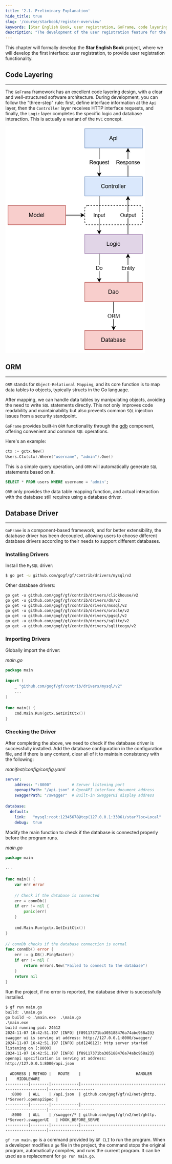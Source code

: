 ```yaml
---
title: '2.1. Preliminary Explanation'
hide_title: true
slug: '/course/starbook/register-overview'
keywords: [Star English Book, user registration, GoFrame, code layering, MVC concept, ORM, database driver, MySQL driver, Go language, software development]
description: "The development of the user registration feature for the Star English Book project, which details the code layering design and ORM feature application of the GoFrame framework, provides installation and usage instructions for the MySQL driver, explains the process of database interaction through simple examples, enhances code readability and maintainability, and explains the actual connection process with the MySQL database to prevent SQL injection risks."
---
```

This chapter will formally develop the **Star English Book** project, where we will develop the first interface: user registration, to provide user registration functionality.

## Code Layering
---
The `GoFrame` framework has an excellent code layering design, with a clear and well-structured software architecture. During development, you can follow the "three-step" rule: first, define interface information at the `Api` layer, then the `Controller` layer receives HTTP interface requests, and finally, the `Logic` layer completes the specific logic and database interaction. This is actually a variant of the `MVC` concept.

![Flow](../assets/流程.png)


## ORM
---
`ORM` stands for `Object-Relational Mapping`, and its core function is to map data tables to objects, typically structs in the Go language.

After mapping, we can handle data tables by manipulating objects, avoiding the need to write `SQL` statements directly. This not only improves code readability and maintainability but also prevents common `SQL` injection issues from a security standpoint.

`GoFrame` provides built-in `ORM` functionality through the [gdb](https://goframe.org/docs/core/gdb) component, offering convenient and common `SQL` operations.

Here's an example:
```go
ctx := gctx.New()
Users.Ctx(ctx).Where("username", "admin").One()
```

This is a simple query operation, and `ORM` will automatically generate `SQL` statements based on it.
```sql
SELECT * FROM users WHERE username = 'admin';
```

`ORM` only provides the data table mapping function, and actual interaction with the database still requires using a database driver.

## Database Driver
---
`GoFrame` is a component-based framework, and for better extensibility, the database driver has been decoupled, allowing users to choose different database drivers according to their needs to support different databases.

### Installing Drivers
Install the `MySQL` driver:
```bash
$ go get -u github.com/gogf/gf/contrib/drivers/mysql/v2
```

Other database drivers:
```text
go get -u github.com/gogf/gf/contrib/drivers/clickhouse/v2
go get -u github.com/gogf/gf/contrib/drivers/dm/v2
go get -u github.com/gogf/gf/contrib/drivers/mssql/v2
go get -u github.com/gogf/gf/contrib/drivers/oracle/v2
go get -u github.com/gogf/gf/contrib/drivers/pgsql/v2
go get -u github.com/gogf/gf/contrib/drivers/sqlite/v2
go get -u github.com/gogf/gf/contrib/drivers/sqlitecgo/v2
```

### Importing Drivers
Globally import the driver:

*main.go*
```go
package main

import (
    _ "github.com/gogf/gf/contrib/drivers/mysql/v2"
    ...
)

func main() {
    cmd.Main.Run(gctx.GetInitCtx())
}
```

### Checking the Driver
After completing the above, we need to check if the database driver is successfully installed. Add the database configuration in the configuration file, and if there is any content, clear all of it to maintain consistency with the following:

*manifest/config/config.yaml*
```yaml
server:
    address: ":8000"         # Server listening port
    openapiPath: "/api.json" # OpenAPI interface document address
    swaggerPath: "/swagger"  # Built-in SwaggerUI display address

database:
  default:
    link:   "mysql:root:12345678@tcp(127.0.0.1:3306)/star?loc=Local"
    debug:  true
```

Modify the main function to check if the database is connected properly before the program runs.

*main.go*
```go
package main

···

func main() {
    var err error

    // Check if the database is connected
    err = connDb()
    if err != nil {
        panic(err)
    }

    cmd.Main.Run(gctx.GetInitCtx())
}

// connDb checks if the database connection is normal
func connDb() error {
    err := g.DB().PingMaster()
    if err != nil {
        return errors.New("Failed to connect to the database")
    }
    return nil
}
```

Run the project, if no error is reported, the database driver is successfully installed.
```base
$ gf run main.go
build: .\main.go
go build -o .\main.exe  .\main.go
.\main.exe 
build running pid: 24612
2024-11-07 16:42:51.197 [INFO] {f89117371ba305188476a74abc958a23} swagger ui is serving at address: http://127.0.0.1:8000/swagger/
2024-11-07 16:42:51.197 [INFO] pid[24612]: http server started listening on [:8000]
2024-11-07 16:42:51.197 [INFO] {f89117371ba305188476a74abc958a23} openapi specification is serving at address: http://127.0.0.1:8000/api.json

  ADDRESS | METHOD |   ROUTE    |                        HANDLER                        |    MIDDLEWARE
----------|--------|------------|-------------------------------------------------------|--------------------
  :8000   | ALL    | /api.json  | github.com/gogf/gf/v2/net/ghttp.(*Server).openapiSpec |
----------|--------|------------|-------------------------------------------------------|--------------------
  :8000   | ALL    | /swagger/* | github.com/gogf/gf/v2/net/ghttp.(*Server).swaggerUI   | HOOK_BEFORE_SERVE
----------|--------|------------|-------------------------------------------------------|--------------------
```

`gf run main.go` is a command provided by `GF CLI` to run the program. When a developer modifies a `go` file in the project, the command stops the original program, automatically compiles, and runs the current program. It can be used as a replacement for `go run main.go`.